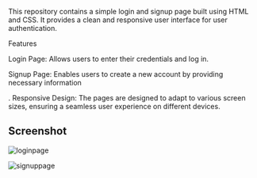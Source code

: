 This repository contains a simple login and signup page built using HTML and CSS. It provides a clean and responsive user interface for user authentication.

Features


Login Page: Allows users to enter their credentials and log in.


Signup Page: Enables users to create a new account by providing necessary information


.
Responsive Design: The pages are designed to adapt to various screen sizes, ensuring a seamless user experience on different devices.

## Screenshot
![loginpage](https://github.com/Hariharan1443/project1-nexus/assets/124860165/cc6eb93e-96ca-4665-b0d7-f03da666b251)

![signuppage](https://github.com/Hariharan1443/project1-nexus/assets/124860165/7aad963a-985d-4383-af15-56c9e1a3a4ee)
